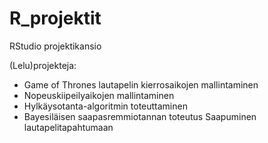 # R_projektit
RStudio projektikansio

(Lelu)projekteja:

- Game of Thrones lautapelin kierrosaikojen mallintaminen
- Nopeuskiipeilyaikojen mallintaminen
- Hylkäysotanta-algoritmin toteuttaminen
- Bayesiläisen saapasremmiotannan toteutus
 Saapuminen lautapelitapahtumaan